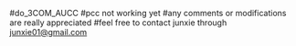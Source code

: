 #do_3COM_AUCC
#pcc not working yet
#any comments or modifications are really appreciated
#feel free to contact junxie through junxie01@gmail.com

